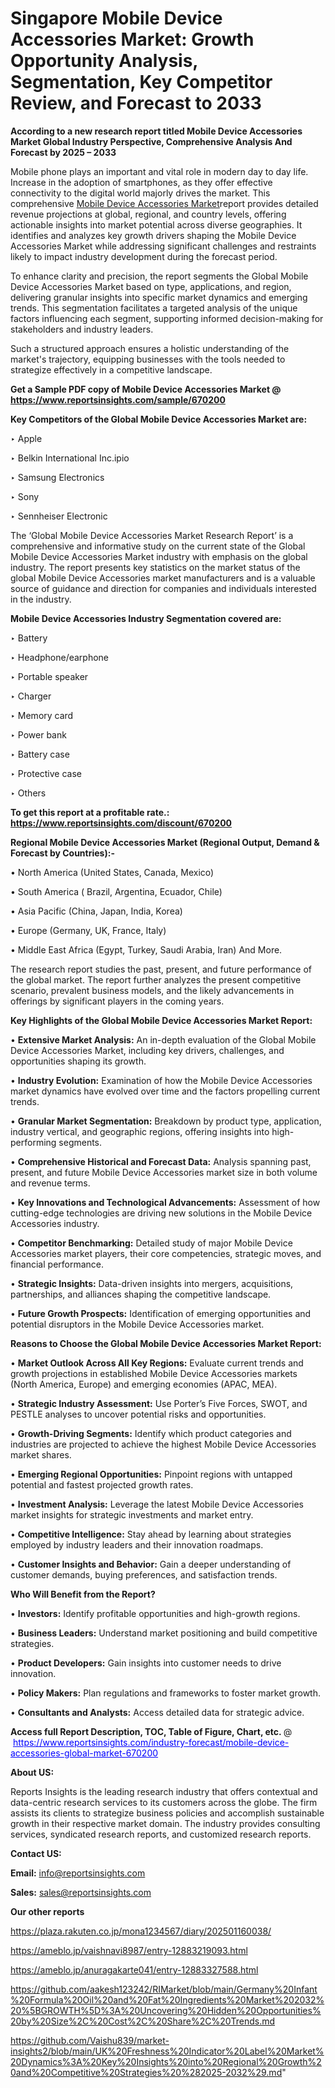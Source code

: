 # Singapore Mobile Device Accessories Market: Growth Opportunity Analysis, Segmentation, Key Competitor Review, and Forecast to 2033

<strong>According to a new research report titled Mobile Device Accessories Market Global Industry Perspective, Comprehensive Analysis And Forecast by 2025 – 2033</strong>

Mobile phone plays an important and vital role in modern day to day life. Increase in the adoption of smartphones, as they offer effective connectivity to the digital world majorly drives the market. This comprehensive <a href=https://www.reportsinsights.com/sample/670200>Mobile Device Accessories Market</a>report provides detailed revenue projections at global, regional, and country levels, offering actionable insights into market potential across diverse geographies. It identifies and analyzes key growth drivers shaping the Mobile Device Accessories Market while addressing significant challenges and restraints likely to impact industry development during the forecast period.

To enhance clarity and precision, the report segments the Global Mobile Device Accessories Market based on type, applications, and region, delivering granular insights into specific market dynamics and emerging trends. This segmentation facilitates a targeted analysis of the unique factors influencing each segment, supporting informed decision-making for stakeholders and industry leaders.

Such a structured approach ensures a holistic understanding of the market's trajectory, equipping businesses with the tools needed to strategize effectively in a competitive landscape.

<strong>Get a Sample PDF copy of Mobile Device Accessories Market </strong><strong>@<a href=https://www.reportsinsights.com/sample/670200 style=color:#0000ff;> https://www.reportsinsights.com/sample/670200</a></strong></font>

<strong>Key Competitors of the Global Mobile Device Accessories Market are:</strong>

‣ Apple

‣ Belkin International Inc.ipio

‣ Samsung Electronics

‣ Sony

‣ Sennheiser Electronic

The ‘Global Mobile Device Accessories Market Research Report’ is a comprehensive and informative study on the current state of the Global Mobile Device Accessories Market industry with emphasis on the global industry. The report presents key statistics on the market status of the global Mobile Device Accessories market manufacturers and is a valuable source of guidance and direction for companies and individuals interested in the industry.

<strong>Mobile Device Accessories Industry Segmentation covered are:</strong>

‣ Battery

‣ Headphone/earphone

‣ Portable speaker

‣ Charger

‣ Memory card

‣ Power bank

‣ Battery case

‣ Protective case

‣ Others

<strong>To get this report at a profitable rate.: <a href=https://www.reportsinsights.com/discount/670200 style=color:#0000ff;>https://www.reportsinsights.com/discount/670200</a></strong></font>

<strong>Regional Mobile Device Accessories Market (Regional Output, Demand &amp; Forecast by Countries):-</strong>

• North America (United States, Canada, Mexico)

• South America ( Brazil, Argentina, Ecuador, Chile)

• Asia Pacific (China, Japan, India, Korea)

• Europe (Germany, UK, France, Italy)

• Middle East Africa (Egypt, Turkey, Saudi Arabia, Iran) And More.

The research report studies the past, present, and future performance of the global market. The report further analyzes the present competitive scenario, prevalent business models, and the likely advancements in offerings by significant players in the coming years.

<strong>Key Highlights of the Global Mobile Device Accessories Market Report:</strong>

• <strong>Extensive Market Analysis:</strong> An in-depth evaluation of the Global Mobile Device Accessories Market, including key drivers, challenges, and opportunities shaping its growth.

• <strong>Industry Evolution:</strong> Examination of how the Mobile Device Accessories market dynamics have evolved over time and the factors propelling current trends.

• <strong>Granular Market Segmentation:</strong> Breakdown by product type, application, industry vertical, and geographic regions, offering insights into high-performing segments.

• <strong>Comprehensive Historical and Forecast Data:</strong> Analysis spanning past, present, and future Mobile Device Accessories market size in both volume and revenue terms.

• <strong>Key Innovations and Technological Advancements:</strong> Assessment of how cutting-edge technologies are driving new solutions in the Mobile Device Accessories industry.

• <strong>Competitor Benchmarking:</strong> Detailed study of major Mobile Device Accessories market players, their core competencies, strategic moves, and financial performance.

• <strong>Strategic Insights:</strong> Data-driven insights into mergers, acquisitions, partnerships, and alliances shaping the competitive landscape.

• <strong>Future Growth Prospects:</strong> Identification of emerging opportunities and potential disruptors in the Mobile Device Accessories market.

<strong>Reasons to Choose the Global Mobile Device Accessories Market Report:</strong>

• <strong>Market Outlook Across All Key Regions:</strong> Evaluate current trends and growth projections in established Mobile Device Accessories markets (North America, Europe) and emerging economies (APAC, MEA).

• <strong>Strategic Industry Assessment:</strong> Use Porter’s Five Forces, SWOT, and PESTLE analyses to uncover potential risks and opportunities.

• <strong>Growth-Driving Segments:</strong> Identify which product categories and industries are projected to achieve the highest Mobile Device Accessories market shares.

• <strong>Emerging Regional Opportunities:</strong> Pinpoint regions with untapped potential and fastest projected growth rates.

• <strong>Investment Analysis:</strong> Leverage the latest Mobile Device Accessories market insights for strategic investments and market entry.

• <strong>Competitive Intelligence:</strong> Stay ahead by learning about strategies employed by industry leaders and their innovation roadmaps.

• <strong>Customer Insights and Behavior:</strong> Gain a deeper understanding of customer demands, buying preferences, and satisfaction trends.

<strong>Who Will Benefit from the Report?</strong>

• <strong>Investors:</strong> Identify profitable opportunities and high-growth regions.

• <strong>Business Leaders:</strong> Understand market positioning and build competitive strategies.

• <strong>Product Developers:</strong> Gain insights into customer needs to drive innovation.

• <strong>Policy Makers:</strong> Plan regulations and frameworks to foster market growth.

• <strong>Consultants and Analysts:</strong> Access detailed data for strategic advice.
</ul>
<strong>Access full Report Description, TOC, Table of Figure, Chart, etc. </strong>@  <a href=https://www.reportsinsights.com/industry-forecast/mobile-device-accessories-global-market-670200 style=color:#0000ff;>https://www.reportsinsights.com/industry-forecast/mobile-device-accessories-global-market-670200</a></font>

<strong><strong>About US</strong>:</strong>

Reports Insights is the leading research industry that offers contextual and data-centric research services to its customers across the globe. The firm assists its clients to strategize business policies and accomplish sustainable growth in their respective market domain. The industry provides consulting services, syndicated research reports, and customized research reports.

<strong>Contact US:</strong>

<p class=""""><b>Email:</b> <a href=mailto:info@reportsinsights.com>info@reportsinsights.com</a></p>
<p class=""""><b>Sales:</b> <a href=mailto:sales@reportsinsights.com>sales@reportsinsights.com</a></p>

<strong>Our other reports</strong>

<a href=https://plaza.rakuten.co.jp/mona1234567/diary/202501160038/>https://plaza.rakuten.co.jp/mona1234567/diary/202501160038/</a>

<a href=https://ameblo.jp/vaishnavi8987/entry-12883219093.html>https://ameblo.jp/vaishnavi8987/entry-12883219093.html</a>

<a href=https://ameblo.jp/anuragakarte041/entry-12883327588.html>https://ameblo.jp/anuragakarte041/entry-12883327588.html</a>

<a href=https://github.com/aakesh123242/RIMarket/blob/main/Germany%20Infant%20Formula%20Oil%20and%20Fat%20Ingredients%20Market%202032%20%5BGROWTH%5D%3A%20Uncovering%20Hidden%20Opportunities%20by%20Size%2C%20Cost%2C%20Share%2C%20Trends.md>https://github.com/aakesh123242/RIMarket/blob/main/Germany%20Infant%20Formula%20Oil%20and%20Fat%20Ingredients%20Market%202032%20%5BGROWTH%5D%3A%20Uncovering%20Hidden%20Opportunities%20by%20Size%2C%20Cost%2C%20Share%2C%20Trends.md</a>

<a href=https://github.com/Vaishu839/market-insights2/blob/main/UK%20Freshness%20Indicator%20Label%20Market%20Dynamics%3A%20Key%20Insights%20into%20Regional%20Growth%20and%20Competitive%20Strategies%20%282025-2032%29.md>https://github.com/Vaishu839/market-insights2/blob/main/UK%20Freshness%20Indicator%20Label%20Market%20Dynamics%3A%20Key%20Insights%20into%20Regional%20Growth%20and%20Competitive%20Strategies%20%282025-2032%29.md</a>"
